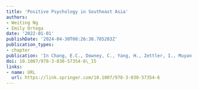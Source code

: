 ```yaml
---
title: 'Positive Psychology in Southeast Asia'
authors:
- Weiting Ng
- Emily Ortega
date: '2022-01-01'
publishDate: '2024-04-30T08:26:38.785203Z'
publication_types:
- chapter
publication: 'In Chang, E.C., Downey, C., Yang, H., Zettler, I., Muyan-Yilik, M. (Eds.). *The International Handbook of Positive Psychology*. Springer.'
doi: 10.1007/978-3-030-57354-6\_15
links:
- name: URL
  url: https://link.springer.com/10.1007/978-3-030-57354-6
---
```

